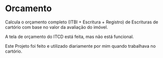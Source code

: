 # Orcamento
Calcula o orçamento completo (ITBI + Escritura + Registro) de Escrituras de cartório com base no valor da avaliação do imóvel.

A tela de orçamento do ITCD está feita, mas não está funcional.

Este Projeto foi feito e utilizado diariamente por mim quando trabalhava no cartório.
